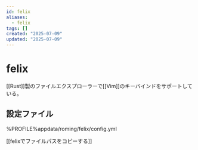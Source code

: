 ```yaml
---
id: felix
aliases:
  - felix
tags: []
created: "2025-07-09"
updated: "2025-07-09"
---
```


# felix
[[Rust]]製のファイルエクスプローラーで[[Vim]]のキーバインドをサポートしている。

## 設定ファイル
%PROFILE%appdata/roming/felix/config.yml

[[felixでファイルパスをコピーする]]
